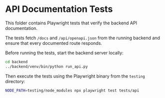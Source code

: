 # API Documentation Tests

This folder contains Playwright tests that verify the backend API documentation.

The tests fetch `/docs` and `/api/openapi.json` from the running backend and ensure that every documented route responds.

Before running the tests, start the backend server locally:

```bash
cd backend
../backend/venv/bin/python run_api.py
```

Then execute the tests using the Playwright binary from the `testing` directory:

```bash
NODE_PATH=testing/node_modules npx playwright test tests/api
```

